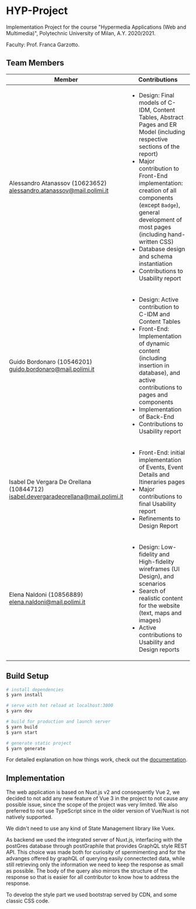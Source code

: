 # HYP-Project

Implementation Project for the course "Hypermedia Applications (Web and Multimedia)", Polytechnic University of Milan, A.Y. 2020/2021. 

Faculty: Prof. Franca Garzotto.

## Team Members

| Member                                                                                  | Contributions |
| --------------------------------------------------------------------------------------- | ------------- |
| Alessandro Atanassov (10623652)<br />alessandro.atanassov@mail.polimi.it                | <ul><li>Design: Final models of C-IDM, Content Tables, Abstract Pages and ER Model (including respective sections of the report)</li><li>Major contribution to Front-End implementation: creation of all components (except `Badge`), general development of most pages (including hand-written CSS)</li><li>Database design and schema instantiation</li><li>Contributions to Usability report</li></ul> |
| Guido Bordonaro (10546201)<br />guido.bordonaro@mail.polimi.it                          | <ul><li>Design: Active contribution to C-IDM and Content Tables<br /></li><li>Front-End: Implementation of dynamic content (including insertion in database), and active contributions to pages and components</li><li>Implementation of Back-End</li><li>Contributions to Usability report</li></ul> |
| Isabel De Vergara De Orellana (10844712)<br />isabel.devergaradeorellana@mail.polimi.it | <ul><li>Front-End: initial implementation of Events, Event Details and Itineraries pages</li><li>Major contributions to final Usability report</li><li>Refinements to Design Report</li></ul> |
| Elena Naldoni (10856889)<br />elena.naldoni@mail.polimi.it                              | <ul><li>Design: Low-fidelity and High-fidelity wireframes (UI Design), and scenarios</li><li>Search of realistic content for the website (text, maps and images)</li><li>Active contributions to Usability and Design reports</li></ul> |

## Build Setup

```bash
# install dependencies
$ yarn install

# serve with hot reload at localhost:3000
$ yarn dev

# build for production and launch server
$ yarn build
$ yarn start

# generate static project
$ yarn generate
```

For detailed explanation on how things work, check out the [documentation](https://nuxtjs.org).

## Implementation
The web application is based on Nuxt.js v2 and consequently Vue 2, we decided to not add any new feature of Vue 3 in the project to not cause any possible issue, since the scope of the project was very limited.
We also preferred to not use TypeScript since in the older version of Vue/Nuxt is not natively supported.

We didn't need to use any kind of State Management library like Vuex.

As backend we used the integrated server of Nuxt.js, interfacing with the postGres database through postGraphile that provides GraphQL style REST API. This choice was made both for curiosity of spermimenting and for the advanges offered by graphQL of querying easily connectected data, while still retrieving only the information we need to keep the response as small as possible. The body of the query also mirrors the structure of the response so that is easier for all contributor to know how to address the response.

To develop the style part we used bootstrap served by CDN, and some classic CSS code. 

